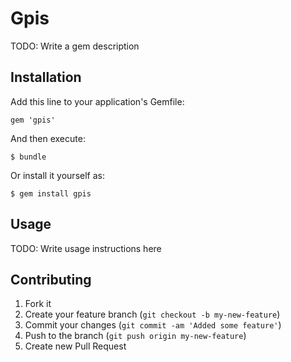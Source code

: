 # Gpis

TODO: Write a gem description

## Installation

Add this line to your application's Gemfile:

    gem 'gpis'

And then execute:

    $ bundle

Or install it yourself as:

    $ gem install gpis

## Usage

TODO: Write usage instructions here

## Contributing

1. Fork it
2. Create your feature branch (`git checkout -b my-new-feature`)
3. Commit your changes (`git commit -am 'Added some feature'`)
4. Push to the branch (`git push origin my-new-feature`)
5. Create new Pull Request
